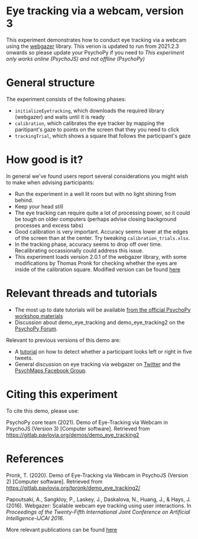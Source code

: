 # Eye tracking via a webcam, version 3
This experiment demonstrates how to conduct eye tracking via a webcam using the [webgazer](https://webgazer.cs.brown.edu/) library. This verion is updated to run from 2021.2.3 onwards so please update your PsychoPy if you need to *This experiment only works online (PsychoJS) and not offline (PsychoPy)*

# General structure
The experiment consists of the following phases:
- `initializeEyetracking`, which downloads the required library (webgazer) and waits until it is ready
- `calibration`, which calibrates the eye tracker by mapping the paritipant's gaze to points on the screen that they you need to click
- `trackingTrial`, which shows a square that follows the participant's gaze

# How good is it?
In general we've found users report several considerations you might wish to make when advising participants:

- Run the experiment in a well lit room but with no light shining from behind.
- Keep your head still
- The eye tracking can require quite a lot of processing power, so it could be tough on older computers (perhaps advise closing background processes and excess tabs)
- Good calibration is very important. Accuracy seems lower at the edges of the screen than at the center. Try tweaking  `calibration_trials.xlsx`.
- In the tracking phase, accuracy seems to drop off over time. Recalibrating occassionally could address this issue.
- This experiment loads version 2.0.1 of the webgazer library, with some modifications by Thomas Pronk for checking whether the eyes are inside of the calibration square. Modified version can be found [here](https://github.com/tpronk/WebGazer)

# Relevant threads and tutorials
- The most up to date tutorials will be available [from the official PsychoPy workshop materials](https://workshops.psychopy.org/3days/day2/advancedOnline.html#advancedonline)
- Discussion about demo_eye_tracking and demo_eye_tracking2 on the [PsychoPy Forum](https://discourse.psychopy.org/t/eye-tracking-development-for-pavlovia/14667). 

Relevant to previous versions of this demo are:

- A [tutorial](https://twitter.com/HirstRj/status/1309597324591628290) on how to detect whether a participant looks left or right in five tweets.
- General discussion on eye tracking via webgazer on [Twitter](https://twitter.com/ThomasPronk123/status/1291985040168177664) and the [PsychMaps Facebook Group](https://www.facebook.com/groups/psychmap/?post_id=1163457340697853).

# Citing this experiment
To cite this demo, please use: 

PsychoPy core team (2021). Demo of Eye-Tracking via Webcam in PsychoJS (Version 3) [Computer software]. Retrieved from https://gitlab.pavlovia.org/demos/demo_eye_tracking2

# References

Pronk, T. (2020). Demo of Eye-Tracking via Webcam in PsychoJS (Version 2) [Computer software]. Retrieved from https://gitlab.pavlovia.org/tpronk/demo_eye_tracking2/ 

Papoutsaki, A., Sangkloy, P., Laskey, J., Daskalova, N., Huang, J., & Hays, J. (2016). Webgazer: Scalable webcam eye tracking using user interactions. In *Proceedings of the Twenty-Fifth International Joint Conference on Artificial Intelligence-IJCAI 2016*.

More relevant publications can be found [here](https://webgazer.cs.brown.edu/#publication)